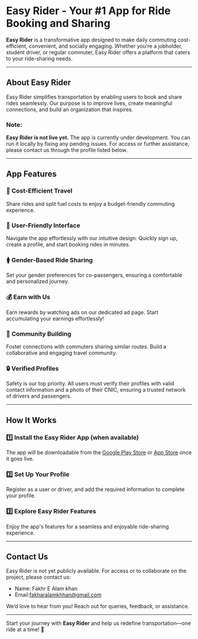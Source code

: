 # Easy Rider - Your #1 App for Ride Booking and Sharing  

**Easy Rider** is a transformative app designed to make daily commuting cost-efficient, convenient, and socially engaging. Whether you're a jobholder, student driver, or regular commuter, Easy Rider offers a platform that caters to your ride-sharing needs.  

---

## About Easy Rider  

Easy Rider simplifies transportation by enabling users to book and share rides seamlessly. Our purpose is to improve lives, create meaningful connections, and build an organization that inspires.  

### Note:  
**Easy Rider is not live yet.** The app is currently under development. You can run it locally by fixing any pending issues. For access or further assistance, please contact us through the profile listed below.  

---

## App Features  

### 🚗 **Cost-Efficient Travel**  
Share rides and split fuel costs to enjoy a budget-friendly commuting experience.  

### 👥 **User-Friendly Interface**  
Navigate the app effortlessly with our intuitive design. Quickly sign up, create a profile, and start booking rides in minutes.  

### 🚺 **Gender-Based Ride Sharing**  
Set your gender preferences for co-passengers, ensuring a comfortable and personalized journey.  

### 💰 **Earn with Us**  
Earn rewards by watching ads on our dedicated ad page. Start accumulating your earnings effortlessly!  

### 🤝 **Community Building**  
Foster connections with commuters sharing similar routes. Build a collaborative and engaging travel community.  

### 🔒 **Verified Profiles**  
Safety is our top priority. All users must verify their profiles with valid contact information and a photo of their CNIC, ensuring a trusted network of drivers and passengers.  

---

## How It Works  

### 1️⃣ Install the Easy Rider App (when available)  
The app will be downloadable from the [Google Play Store](#) or [App Store](#) once it goes live.  

### 2️⃣ Set Up Your Profile  
Register as a user or driver, and add the required information to complete your profile.  

### 3️⃣ Explore Easy Rider Features  
Enjoy the app's features for a seamless and enjoyable ride-sharing experience.  

---

## Contact Us  

Easy Rider is not yet publicly available. For access or to collaborate on the project, please contact us:  

- Name: Fakhr E Alam khan 
- Email:fakharalamkhhan@gmail.com 

We’d love to hear from you! Reach out for queries, feedback, or assistance.  

---  

Start your journey with **Easy Rider** and help us redefine transportation—one ride at a time! 🚀  
